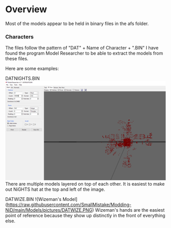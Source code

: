 # Overview
Most of the models appear to be held in binary files in the afs folder.

### Characters
The files follow the pattern of "DAT" + Name of Character + ".BIN"
I have found the program Model Researcher to be able to extract the models from these files.

Here are some examples:

DATNIGHTS.BIN
![Nights' Model](https://raw.githubusercontent.com/SmallMistake/Modding-NiD/main/Models/pictures/DATNIGHTS_BIN.PNG)
There are multiple models layered on top of each other. It is easiest to make out NiGHTS hat at the top and left of the image.

DATWIZE.BIN
!{Wizeman's Model](https://raw.githubusercontent.com/SmallMistake/Modding-NiD/main/Models/pictures/DATWIZE.PNG)
Wizeman's hands are the easiest point of reference because they show up distinctly in the front of everything else.
